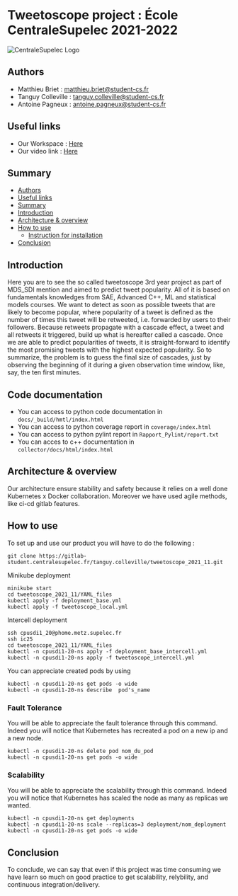 # Tweetoscope project : École CentraleSupelec 2021-2022 

![CentraleSupelec Logo](https://www.centralesupelec.fr/sites/all/themes/cs_theme/medias/common/images/intro/logo_nouveau.jpg)


## Authors 
* Matthieu Briet : matthieu.briet@student-cs.fr
* Tanguy Colleville : tanguy.colleville@student-cs.fr
* Antoine Pagneux : antoine.pagneux@student-cs.fr

## Useful links 
* Our Workspace : [Here](https://tanguycolleville.notion.site/Tweetoscope_2021_11-4ee9e24f4bf14f8aa0896e83d75d0862)
* Our video link : [Here]()

## Summary
  - [Authors ](#authors-)
  - [Useful links](#Useful-links)
  - [Summary](#summary)
  - [Introduction](#introduction)
  - [Architecture & overview](#architecture--overview)
  - [How to use](#how-to-use)
    - [Instruction for installation](#instruction-for-installation)
  - [Conclusion](#conclusion)

## Introduction
Here you are to see the so called tweetoscope 3rd year project as part of MDS_SDI mention and aimed to predict tweet popularity. All of it is based on fundamentals knowledges from SAE, Advanced C++, ML and statistical models courses. We want to detect as soon as possible tweets that are likely to become popular, where popularity of a tweet is defined as the number of times this tweet will be retweeted, i.e. forwarded by users to their followers. Because retweets propagate with a cascade effect, a tweet and all retweets it triggered, build up what is hereafter called a cascade. Once we are able to predict popularities of tweets, it is straight-forward to identify the most promising tweets with the highest expected popularity. So to summarize, the problem is to guess the final size of cascades, just by observing the beginning of it during a given observation time window, like, say, the ten first minutes.

## Code documentation 
* You can access to python code documentation in `docs/_build/hmtl/index.html`
* You can access to python coverage report in `coverage/index.html`
* You can access to python pylint report in `Rapport_Pylint/report.txt`
* You can acces to c++ documentation in `collector/docs/html/index.html`

## Architecture & overview
Our architecture ensure stability and safety because it relies on a well done Kubernetes x Docker collaboration. Moreover we have used agile methods, like ci-cd gitlab features.


## How to use 
To set up and use our product you will have to do the following : 
```
git clone https://gitlab-student.centralesupelec.fr/tanguy.colleville/tweetoscope_2021_11.git
```

Minikube deployment


```
minikube start
cd tweetoscope_2021_11/YAML_files
kubectl apply -f deployment_base.yml
kubectl apply -f tweetoscope_local.yml
```


Intercell deployment 

```
ssh cpusdi1_20@phome.metz.supelec.fr
ssh ic25
cd tweetoscope_2021_11/YAML_files
kubectl -n cpusdi1-20-ns apply -f deployment_base_intercell.yml
kubectl -n cpusdi1-20-ns apply -f tweetoscope_intercell.yml
```

You can appreciate created pods by using 

```
kubectl -n cpusdi1-20-ns get pods -o wide
kubectl -n cpusdi1-20-ns describe  pod's_name
```

### Fault Tolerance 
You will be able to appreciate the fault tolerance through this command. Indeed you will notice that Kubernetes has recreated a pod on a new ip and a new node.

```
kubectl -n cpusdi1-20-ns delete pod nom_du_pod
kubectl -n cpusdi1-20-ns get pods -o wide
```

### Scalability 

You will be able to appreciate the scalability through this command. Indeed you will notice that Kubernetes has scaled the node as many as replicas we wanted.

```
kubectl -n cpusdi1-20-ns get deployments
kubectl -n cpusdi1-20-ns scale --replicas=3 deployment/nom_deployment
kubectl -n cpusdi1-20-ns get pods -o wide
```

## Conclusion
To conclude, we can say that even if this project was time consuming we have learn so much on good practice to get scalability, relybility, and continuous integration/delivery. 
